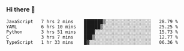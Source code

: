 ### Hi there 👋

<!--START_SECTION:waka-->
```text
JavaScript   7 hrs 2 mins    ███████▒░░░░░░░░░░░░░░░░░   28.79 % 
YAML         6 hrs 10 mins   ██████▒░░░░░░░░░░░░░░░░░░   25.25 % 
Python       3 hrs 51 mins   ████░░░░░░░░░░░░░░░░░░░░░   15.73 % 
C            3 hrs 7 mins    ███▒░░░░░░░░░░░░░░░░░░░░░   12.77 % 
TypeScript   1 hr 33 mins    █▓░░░░░░░░░░░░░░░░░░░░░░░   06.36 % 
```
<!--END_SECTION:waka-->

<!--
**TimEnglart/TimEnglart** is a ✨ _special_ ✨ repository because its `README.md` (this file) appears on your GitHub profile.

Here are some ideas to get you started:

- 🔭 I’m currently working on ...
- 🌱 I’m currently learning ...
- 👯 I’m looking to collaborate on ...
- 🤔 I’m looking for help with ...
- 💬 Ask me about ...
- 📫 How to reach me: ...
- 😄 Pronouns: ...
- ⚡ Fun fact: ...
-->

